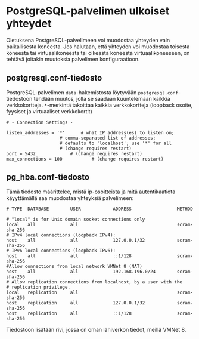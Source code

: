 # PostgreSQL-palvelimen ulkoiset yhteydet
Oletuksena PostgreSQL-palvelimeen voi muodostaa yhteyden vain paikallisesta koneesta. Jos halutaan, että yhteyden voi muodostaa toisesta koneesta tai
virtuaalikoneesta tai oikeasta koneesta virtuaalikoneeseen, on tehtävä joitakin muutoksia palvelimen konfiguraatioon.

## postgresql.conf-tiedosto
PostgreSQL-palvelimen `data`-hakemistosta löytyvään
`postgresql.conf`-tiedostoon tehdään muutos, jolla se saadaan
kuuntelemaan kaikkia verkkokortteja. `*`-merkintä takoittaa
kaikkia verkkokortteja (loopback osoite, fyysiset ja
virtuaaliset verkkokortit)

```
# - Connection Settings -

listen_addresses = '*'		# what IP address(es) to listen on;
					# comma-separated list of addresses;
					# defaults to 'localhost'; use '*' for all
					# (change requires restart)
port = 5432				# (change requires restart)
max_connections = 100			# (change requires restart)
```
## pg_hba.conf-tiedosto
Tämä tiedosto määrittelee, mistä ip-osoitteista ja mitä autentikaatiota käyyttämällä saa muodostaa yhteyksiä palvelimeen:

```
# TYPE  DATABASE        USER            ADDRESS                 METHOD

# "local" is for Unix domain socket connections only
local   all             all                                     scram-sha-256
# IPv4 local connections (loopback IPv4):
host    all             all             127.0.0.1/32            scram-sha-256
# IPv6 local connections (loopback IPv6):
host    all             all             ::1/128                 scram-sha-256
#Allow connections from local network VMNet 8 (NAT)
host    all             all             192.168.196.0/24        scram-sha-256
# Allow replication connections from localhost, by a user with the
# replication privilege.
local   replication     all                                     scram-sha-256
host    replication     all             127.0.0.1/32            scram-sha-256
host    replication     all             ::1/128                 scram-sha-256
```
Tiedostoon lisätään rivi, jossa on oman lähiverkon tiedot, meillä VMNet 8.
